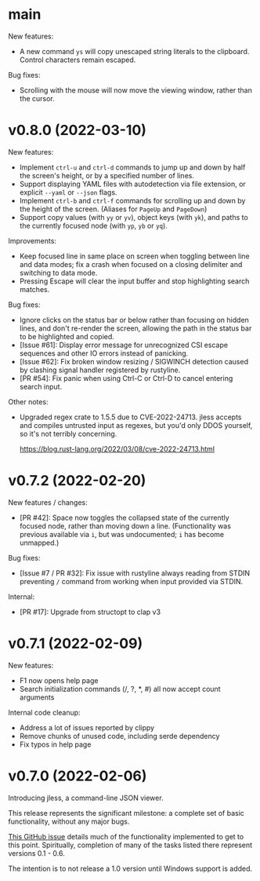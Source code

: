 main
====

New features:
- A new command `ys` will copy unescaped string literals to the
  clipboard. Control characters remain escaped.

Bug fixes:
- Scrolling with the mouse will now move the viewing window, rather than
  the cursor.


v0.8.0 (2022-03-10)
===================

New features:
- Implement `ctrl-u` and `ctrl-d` commands to jump up and down by half
  the screen's height, or by a specified number of lines.
- Support displaying YAML files with autodetection via file extension,
  or explicit `--yaml` or `--json` flags.
- Implement `ctrl-b` and `ctrl-f` commands for scrolling up and down by
  the height of the screen. (Aliases for `PageUp` and `PageDown`)
- Support copy values (with `yy` or `yv`), object keys (with `yk`), and
  paths to the currently focused node (with `yp`, `yb` or `yq`).

Improvements:
- Keep focused line in same place on screen when toggling between line
  and data modes; fix a crash when focused on a closing delimiter and
  switching to data mode.
- Pressing Escape will clear the input buffer and stop highlighting
  search matches.

Bug fixes:
- Ignore clicks on the status bar or below rather than focusing on
  hidden lines, and don't re-render the screen, allowing the path in the
  status bar to be highlighted and copied.
- [Issue #61]: Display error message for unrecognized CSI escape
  sequences and other IO errors instead of panicking.
- [Issue #62]: Fix broken window resizing / SIGWINCH detection caused
  by clashing signal handler registered by rustyline.
- [PR #54]: Fix panic when using Ctrl-C or Ctrl-D to cancel entering
  search input.

Other notes:
- Upgraded regex crate to 1.5.5 due to CVE-2022-24713. jless accepts
  and compiles untrusted input as regexes, but you'd only DDOS yourself,
  so it's not terribly concerning.

  https://blog.rust-lang.org/2022/03/08/cve-2022-24713.html


v0.7.2 (2022-02-20)
==================

New features / changes:
- [PR #42]: Space now toggles the collapsed state of the currently focused
  node, rather than moving down a line. (Functionality was previous
  available via `i`, but was undocumented; `i` has become unmapped.)

Bug fixes:
- [Issue #7 / PR #32]: Fix issue with rustyline always reading from
  STDIN preventing `/` command from working when input provided via
  STDIN.

Internal:
- [PR #17]: Upgrade from structopt to clap v3


v0.7.1 (2022-02-09)
==================

New features:
- F1 now opens help page
- Search initialization commands (/, ?, *, #) all now accept count
  arguments

Internal code cleanup:
- Address a lot of issues reported by clippy
- Remove chunks of unused code, including serde dependency
- Fix typos in help page


v0.7.0 (2022-02-06)
==================

Introducing jless, a command-line JSON viewer.

This release represents the significant milestone: a complete set of basic
functionality, without any major bugs.

[This GitHub issue](https://github.com/PaulJuliusMartinez/jless/issues/1)
details much of the functionality implemented to get to this point.
Spiritually, completion of many of the tasks listed there represent versions
0.1 - 0.6.

The intention is to not release a 1.0 version until Windows support is added.
